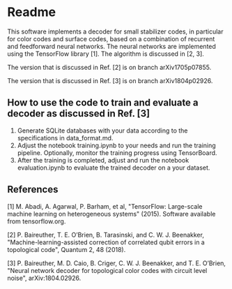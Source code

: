 # Readme

This software implements a decoder for small stabilizer codes, in particular for color codes and surface codes, based on a combination of recurrent and feedforward neural networks. The neural networks are implemented using the TensorFlow library [1]. The algorithm is discussed in [2, 3].

The version that is discussed in Ref. [2] is on branch arXiv1705p07855.

The version that is discussed in Ref. [3] is on branch arXiv1804p02926.

## How to use the code to train and evaluate a decoder as discussed in Ref. [3]
1) Generate SQLite databases with your data according to the specifications in data_format.md.<br>
2) Adjust the notebook training.ipynb to your needs and run the training pipeline. Optionally, monitor the training progress using TensorBoard.<br>
3) After the training is completed, adjust and run the notebook evaluation.ipynb to evaluate the trained decoder on a your dataset.


## References
[1] M. Abadi, A. Agarwal, P. Barham, et al, "TensorFlow: Large-scale machine learning on heterogeneous systems" (2015). Software available from tensorflow.org.

[2] P. Baireuther, T. E. O’Brien, B. Tarasinski, and C. W. J. Beenakker, "Machine-learning-assisted correction of correlated qubit errors in a topological code", Quantum 2, 48 (2018).

[3] P. Baireuther, M. D. Caio, B. Criger, C. W. J. Beenakker, and T. E. O’Brien, "Neural network decoder for topological color codes with circuit level noise", arXiv:1804.02926.


